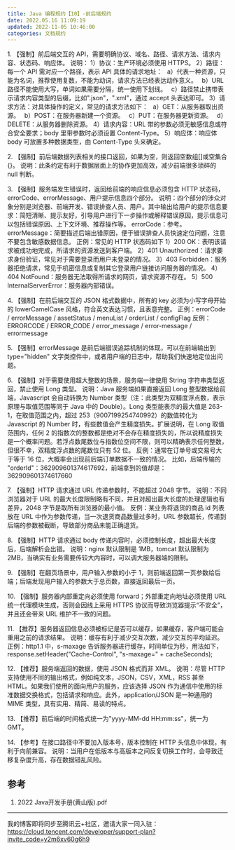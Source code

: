 ```yaml
---
title: Java 编程规约【10】-前后端规约
date: 2022.05.16 11:09:19
updated: 2022-11-05 10:46:00
categories: 文档规约
---
```


1\. 【强制】前后端交互的 API，需要明确协议、域名、路径、请求方法、请求内容、状态码、响应体。
说明：
1）协议：生产环境必须使用 HTTPS。
2）路径：每一个 API 需对应一个路径，表示 API 具体的请求地址：
&ensp;a）代表一种资源，只能为名词，推荐使用复数，不能为动词，请求方法已经表达动作意义。
&ensp;b）URL 路径不能使用大写，单词如果需要分隔，统一使用下划线。
&ensp;c）路径禁止携带表示请求内容类型的后缀，比如".json"，".xml"，通过 accept 头表达即可。
3）请求方法：对具体操作的定义，常见的请求方法如下：
&ensp;a）GET：从服务器取出资源。
&ensp;b）POST：在服务器新建一个资源。
&ensp;c）PUT：在服务器更新资源。
&ensp;d）DELETE：从服务器删除资源。
4）请求内容：URL 带的参数必须无敏感信息或符合安全要求；body 里带参数时必须设置 Content-Type。
5）响应体：响应体 body 可放置多种数据类型，由 Content-Type 头来确定。

2\. 【强制】前后端数据列表相关的接口返回，如果为空，则返回空数组[]或空集合{}。
说明：此条约定有利于数据层面上的协作更加高效，减少前端很多琐碎的 null 判断。

3\. 【强制】服务端发生错误时，返回给前端的响应信息必须包含 HTTP 状态码，errorCode、errorMessage、用户提示信息四个部分。
说明：四个部分的涉众对象分别是浏览器、前端开发、错误排查人员、用户。其中输出给用户的提示信息要求：简短清晰、提示友好，引导用户进行下一步操作或解释错误原因，提示信息可以包括错误原因、上下文环境、推荐操作等。
errorCode：参考。errorMessage：简要描述后端出错原因，便于错误排查人员快速定位问题，注意不要包含敏感数据信息。
正例：常见的 HTTP 状态码如下
1）200 OK：表明该请求被成功地完成，所请求的资源发送到客户端。
2）401 Unauthorized：请求要求身份验证，常见对于需要登录而用户未登录的情况。
3）403 Forbidden：服务器拒绝请求，常见于机密信息或复制其它登录用户链接访问服务器的情况。
4）404 NotFound：服务器无法取得所请求的网页，请求资源不存在。
5）500 InternalServerError：服务器内部错误。

4\. 【强制】在前后端交互的 JSON 格式数据中，所有的 key 必须为小写字母开始的 lowerCamelCase
风格，符合英文表达习惯，且表意完整。
正例：errorCode / errorMessage / assetStatus / menuList / orderList / configFlag
反例：ERRORCODE / ERROR_CODE / error_message / error-message / errormessage

5\. 【强制】errorMessage 是前后端错误追踪机制的体现，可以在前端输出到 type="hidden" 文字类控件中，或者用户端的日志中，帮助我们快速地定位出问题。

6\. 【强制】对于需要使用超大整数的场景，服务端一律使用 String 字符串类型返回，禁止使用 Long 类型。
说明：Java 服务端如果直接返回 Long 整型数据给前端，Javascript 会自动转换为 Number 类型（注：此类型为双精度浮点数，表示原理与取值范围等同于 Java 中的 Double）。Long 类型能表示的最大值是 263-1，在取值范围之内，超过 253（9007199254740992）的数值转化为 Javascript 的 Number 时，有些数值会产生精度损失。扩展说明，在 Long 取值范围内，任何 2 的指数次的整数都是绝对不会存在精度损失的，所以说精度损失是一个概率问题。若浮点数尾数位与指数位空间不限，则可以精确表示任何整数，但很不幸，双精度浮点数的尾数位只有 52 位。
反例：通常在订单号或交易号大于等于 16 位，大概率会出现前后端订单数据不一致的情况。
比如，后端传输的 "orderId"：362909601374617692，前端拿到的值却是：362909601374617660

7\. 【强制】HTTP 请求通过 URL 传递参数时，不能超过 2048 字节。
说明：不同浏览器对于 URL 的最大长度限制略有不同，并且对超出最大长度的处理逻辑也有差异，2048 字节是取所有浏览器的最小值。
反例：某业务将退货的商品 id 列表放在 URL 中作为参数传递，当一次退货商品数量过多时，URL 参数超长，传递到后端的参数被截断，导致部分商品未能正确退货。

8\. 【强制】HTTP 请求通过 body 传递内容时，必须控制长度，超出最大长度后，后端解析会出错。
说明：nginx 默认限制是 1MB，tomcat 默认限制为 2MB，当确实有业务需要传较大内容时，可以调大服务器端的限制。

9\. 【强制】在翻页场景中，用户输入参数的小于 1，则前端返回第一页参数给后端；后端发现用户输入的参数大于总页数，直接返回最后一页。

10\. 【强制】服务器内部重定向必须使用 forward；外部重定向地址必须使用 URL 统一代理模块生成，否则会因线上采用 HTTPS 协议而导致浏览器提示“不安全”，并且还会带来 URL 维护不一致的问题。

11\. 【推荐】服务器返回信息必须被标记是否可以缓存，如果缓存，客户端可能会重用之前的请求结果。
说明：缓存有利于减少交互次数，减少交互的平均延迟。
正例：http1.1 中，s-maxage 告诉服务器进行缓存，时间单位为秒，用法如下，
response.setHeader("Cache-Control", "s-maxage=" + cacheSeconds);

12\. 【推荐】服务端返回的数据，使用 JSON 格式而非 XML。
说明：尽管 HTTP 支持使用不同的输出格式，例如纯文本，JSON，CSV，XML，RSS 甚至 HTML。如果我们使用的面向用户的服务，应该选择 JSON 作为通信中使用的标准数据交换格式，包括请求和响应。此外，application/JSON 是一种通用的 MIME 类型，具有实用、精简、易读的特点。

13\. 【推荐】前后端的时间格式统一为"yyyy-MM-dd HH:mm:ss"，统一为 GMT。

14\. 【参考】在接口路径中不要加入版本号，版本控制在 HTTP 头信息中体现，有利于向前兼容。
说明：当用户在低版本与高版本之间反复切换工作时，会导致迁移复杂度升高，存在数据错乱风险。

## 参考

1. 2022 Java开发手册(黄山版).pdf

---

我的博客即将同步至腾讯云+社区，邀请大家一同入驻：https://cloud.tencent.com/developer/support-plan?invite_code=y2m6xv60g6h9
